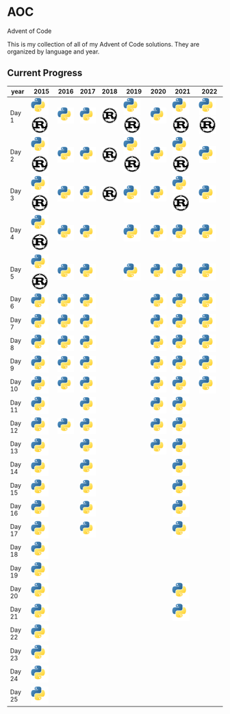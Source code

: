 [py]: /assets/py.svg

# AOC

Advent of Code

This is my collection of all of my Advent of Code solutions. They are organized by language and year.

## Current Progress
| year   | 2015                                                | 2016                      | 2017                      | 2018                      | 2019                                                | 2020                      | 2021                                                | 2022                                                |
| ------ | --------------------------------------------------- | ------------------------- | ------------------------- | ------------------------- | --------------------------------------------------- | ------------------------- | --------------------------------------------------- | --------------------------------------------------- |
| Day 1  | ![Python](/assets/py.svg) ![Rust](/assets/rust.svg) | ![Python](/assets/py.svg) | ![Python](/assets/py.svg) | ![Rust](/assets/rust.svg) | ![Python](/assets/py.svg) ![Rust](/assets/rust.svg) | ![Python](/assets/py.svg) | ![Python](/assets/py.svg) ![Rust](/assets/rust.svg) | ![Python](/assets/py.svg) ![Rust](/assets/rust.svg) |
| Day 2  | ![Python](/assets/py.svg) ![Rust](/assets/rust.svg) | ![Python](/assets/py.svg) | ![Python](/assets/py.svg) | ![Rust](/assets/rust.svg) | ![Python](/assets/py.svg) ![Rust](/assets/rust.svg) | ![Python](/assets/py.svg) | ![Python](/assets/py.svg) ![Rust](/assets/rust.svg) | ![Python](/assets/py.svg)                           |
| Day 3  | ![Python](/assets/py.svg) ![Rust](/assets/rust.svg) | ![Python](/assets/py.svg) | ![Python](/assets/py.svg) | ![Rust](/assets/rust.svg) | ![Python](/assets/py.svg)                           | ![Python](/assets/py.svg) | ![Python](/assets/py.svg) ![Rust](/assets/rust.svg) | ![Python](/assets/py.svg)                           |
| Day 4  | ![Python](/assets/py.svg) ![Rust](/assets/rust.svg) | ![Python](/assets/py.svg) | ![Python](/assets/py.svg) |                           | ![Python](/assets/py.svg)                           | ![Python](/assets/py.svg) | ![Python](/assets/py.svg)                           | ![Python](/assets/py.svg)                           |
| Day 5  | ![Python](/assets/py.svg) ![Rust](/assets/rust.svg) | ![Python](/assets/py.svg) | ![Python](/assets/py.svg) |                           | ![Python](/assets/py.svg)                           | ![Python](/assets/py.svg) | ![Python](/assets/py.svg)                           | ![Python](/assets/py.svg)                           |
| Day 6  | ![Python](/assets/py.svg)                           | ![Python](/assets/py.svg) | ![Python](/assets/py.svg) |                           |                                                     | ![Python](/assets/py.svg) | ![Python](/assets/py.svg)                           | ![Python](/assets/py.svg)                           |
| Day 7  | ![Python](/assets/py.svg)                           | ![Python](/assets/py.svg) | ![Python](/assets/py.svg) |                           |                                                     | ![Python](/assets/py.svg) | ![Python](/assets/py.svg)                           | ![Python](/assets/py.svg)                           |
| Day 8  | ![Python](/assets/py.svg)                           | ![Python](/assets/py.svg) | ![Python](/assets/py.svg) |                           |                                                     | ![Python](/assets/py.svg) | ![Python](/assets/py.svg)                           | ![Python](/assets/py.svg)                           |
| Day 9  | ![Python](/assets/py.svg)                           | ![Python](/assets/py.svg) | ![Python](/assets/py.svg) |                           |                                                     | ![Python](/assets/py.svg) | ![Python](/assets/py.svg)                           | ![Python](/assets/py.svg)                           |
| Day 10 | ![Python](/assets/py.svg)                           | ![Python](/assets/py.svg) | ![Python](/assets/py.svg) |                           |                                                     | ![Python](/assets/py.svg) | ![Python](/assets/py.svg)                           | ![Python](/assets/py.svg)                           |
| Day 11 | ![Python](/assets/py.svg)                           |                           | ![Python](/assets/py.svg) |                           |                                                     | ![Python](/assets/py.svg) | ![Python](/assets/py.svg)                           |                                                     |
| Day 12 | ![Python](/assets/py.svg)                           | ![Python](/assets/py.svg) | ![Python](/assets/py.svg) |                           |                                                     | ![Python](/assets/py.svg) | ![Python](/assets/py.svg)                           |                                                     |
| Day 13 | ![Python](/assets/py.svg)                           |                           | ![Python](/assets/py.svg) |                           |                                                     | ![Python](/assets/py.svg) | ![Python](/assets/py.svg)                           |                                                     |
| Day 14 | ![Python](/assets/py.svg)                           |                           | ![Python](/assets/py.svg) |                           |                                                     |                           | ![Python](/assets/py.svg)                           |                                                     |
| Day 15 | ![Python](/assets/py.svg)                           |                           | ![Python](/assets/py.svg) |                           |                                                     |                           | ![Python](/assets/py.svg)                           |                                                     |
| Day 16 | ![Python](/assets/py.svg)                           |                           | ![Python](/assets/py.svg) |                           |                                                     |                           | ![Python](/assets/py.svg)                           |                                                     |
| Day 17 | ![Python](/assets/py.svg)                           |                           | ![Python](/assets/py.svg) |                           |                                                     |                           | ![Python](/assets/py.svg)                           |                                                     |
| Day 18 | ![Python](/assets/py.svg)                           |                           |                           |                           |                                                     |                           |                                                     |                                                     |
| Day 19 | ![Python](/assets/py.svg)                           |                           |                           |                           |                                                     |                           |                                                     |                                                     |
| Day 20 | ![Python](/assets/py.svg)                           |                           |                           |                           |                                                     |                           | ![Python](/assets/py.svg)                           |                                                     |
| Day 21 | ![Python](/assets/py.svg)                           |                           |                           |                           |                                                     |                           | ![Python](/assets/py.svg)                           |                                                     |
| Day 22 | ![Python](/assets/py.svg)                           |                           |                           |                           |                                                     |                           |                                                     |                                                     |
| Day 23 | ![Python](/assets/py.svg)                           |                           |                           |                           |                                                     |                           |                                                     |                                                     |
| Day 24 | ![Python](/assets/py.svg)                           |                           |                           |                           |                                                     |                           |                                                     |                                                     |
| Day 25 | ![Python](/assets/py.svg)                           |                           |                           |                           |                                                     |                           |                                                     |                                                     |
